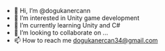 - 👋 Hi, I’m @dogukanercann
- 👀 I’m interested in Unity game development
- 🌱 I’m currently learning Unity and C#
- 💞️ I’m looking to collaborate on ...
- 📫 How to reach me dogukanercan34@gmail.com

<!---
dogukanercann/dogukanercann is a ✨ special ✨ repository because its `README.md` (this file) appears on your GitHub profile.
You can click the Preview link to take a look at your changes.
--->
